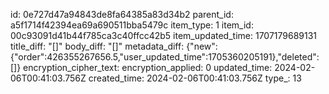 id: 0e727d47a94843de8fa64385a83d34b2
parent_id: a5f1714f42394ea69a690511bba5479c
item_type: 1
item_id: 00c93091d41b44f785ca3c40ffcc42b5
item_updated_time: 1707179689131
title_diff: "[]"
body_diff: "[]"
metadata_diff: {"new":{"order":426355267656.5,"user_updated_time":1705360205191},"deleted":[]}
encryption_cipher_text: 
encryption_applied: 0
updated_time: 2024-02-06T00:41:03.756Z
created_time: 2024-02-06T00:41:03.756Z
type_: 13